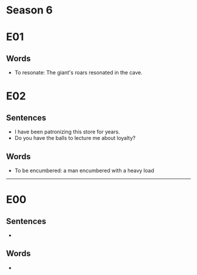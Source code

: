 # Season 6

# E01

## Words

- To resonate: The giant's roars resonated in the cave.

# E02

## Sentences

- I have been patronizing this store for years.
- Do you have the balls to lecture me about loyalty?

## Words

- To be encumbered: a man encumbered with a heavy load

---

# E00

## Sentences

- 

## Words

-